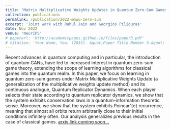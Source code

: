 ```yaml
---
title: "Matrix Multiplicative Weights Updates in Quantum Zero-Sum Games: Conservation Laws & Recurrence"
collection: publications
permalink: /publication/2022-mmwu-zero-sum
excerpt: 'Joint work with Rahul Jain and Georgios Piliouras'
date: Nov 2022
venue: 'NeurIPS'
# paperurl: 'http://academicpages.github.io/files/paper3.pdf'
# citation: 'Your Name, You. (2015). &quot;Paper Title Number 3.&quot; <i>Journal 1</i>. 1(3).'
---
```

Recent advances in quantum computing and in particular, the introduction of quantum GANs, have led to increased interest in quantum zero-sum game theory, extending the scope of learning algorithms for classical games into the quantum realm. In this paper, we focus on learning in quantum zero-sum games under Matrix Multiplicative Weights Update (a generalization of the multiplicative weights update method) and its continuous analogue, Quantum Replicator Dynamics. When each player selects their state according to quantum replicator dynamics, we show that the system exhibits conservation laws in a quantum-information theoretic sense. Moreover, we show that the system exhibits Poincar\'{e} recurrence, meaning that almost all orbits return arbitrarily close to their initial conditions infinitely often. Our analysis generalizes previous results in the case of classical games.
[arxiv link coming soon...](https://www.youtube.com/watch?v=FR3i0qKzRvg)
<!-- [arxiv link](https://arxiv.org/abs/2207.08426) -->